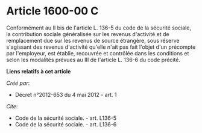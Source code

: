 # Article 1600-00 C

Conformément au II bis de l'article L. 136-5 du code de la sécurité sociale, la contribution sociale généralisée sur les
revenus d'activité et de remplacement due sur les revenus de source étrangère, sous réserve s'agissant des revenus d'activité
qu'elle n'ait pas fait l'objet d'un précompte par l'employeur, est établie, recouvrée et contrôlée dans les conditions et
selon les modalités prévues au III de l'article L. 136-6 du code précité.

**Liens relatifs à cet article**

_Créé par_:

  - Décret n°2012-653 du 4 mai 2012 - art. 1

_Cite_:

  - Code de la sécurité sociale. - art. L136-5
  - Code de la sécurité sociale. - art. L136-6
